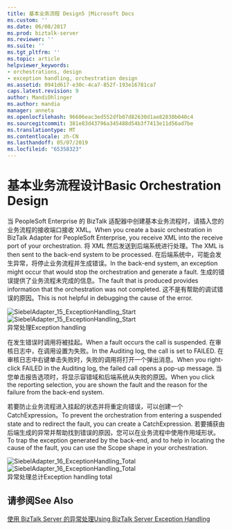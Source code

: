 ```yaml
---
title: 基本业务流程 Design5 |Microsoft Docs
ms.custom: ''
ms.date: 06/08/2017
ms.prod: biztalk-server
ms.reviewer: ''
ms.suite: ''
ms.tgt_pltfrm: ''
ms.topic: article
helpviewer_keywords:
- orchestrations, design
- exception handling, orchestration design
ms.assetid: 0941d617-e30c-4ca7-852f-193e16781ca7
caps.latest.revision: 9
author: MandiOhlinger
ms.author: mandia
manager: anneta
ms.openlocfilehash: 96606eac3ed552dfb07d82630d1ae82830b040c4
ms.sourcegitcommit: 381e83d43796a345488d54b3f7413e11d56ad7be
ms.translationtype: MT
ms.contentlocale: zh-CN
ms.lasthandoff: 05/07/2019
ms.locfileid: "65358323"
---
```

# <a name="basic-orchestration-design"></a><span data-ttu-id="3a181-102">基本业务流程设计</span><span class="sxs-lookup"><span data-stu-id="3a181-102">Basic Orchestration Design</span></span>
<span data-ttu-id="3a181-103">当 PeopleSoft Enterprise 的 BizTalk 适配器中创建基本业务流程时，请插入您的业务流程的接收端口接收 XML。</span><span class="sxs-lookup"><span data-stu-id="3a181-103">When you create a basic orchestration in BizTalk Adapter for PeopleSoft Enterprise, you receive XML into the receive port of your orchestration.</span></span> <span data-ttu-id="3a181-104">将 XML 然后发送到后端系统进行处理。</span><span class="sxs-lookup"><span data-stu-id="3a181-104">The XML is then sent to the back-end system to be processed.</span></span> <span data-ttu-id="3a181-105">在后端系统中，可能会发生异常，将停止业务流程并生成错误。</span><span class="sxs-lookup"><span data-stu-id="3a181-105">In the back-end system, an exception might occur that would stop the orchestration and generate a fault.</span></span> <span data-ttu-id="3a181-106">生成的错误提供了业务流程未完成的信息。</span><span class="sxs-lookup"><span data-stu-id="3a181-106">The fault that is produced provides information that the orchestration was not completed.</span></span> <span data-ttu-id="3a181-107">这不是有帮助的调试错误的原因。</span><span class="sxs-lookup"><span data-stu-id="3a181-107">This is not helpful in debugging the cause of the error.</span></span>  
  
 <span data-ttu-id="3a181-108">![](../core/media/siebeladapter-15-exceptionhandling-start.gif "SiebelAdapter_15_ExceptionHandling_Start")</span><span class="sxs-lookup"><span data-stu-id="3a181-108">![](../core/media/siebeladapter-15-exceptionhandling-start.gif "SiebelAdapter_15_ExceptionHandling_Start")</span></span>  
<span data-ttu-id="3a181-109">异常处理</span><span class="sxs-lookup"><span data-stu-id="3a181-109">Exception handling</span></span>  
  
 <span data-ttu-id="3a181-110">在发生错误时调用将被挂起。</span><span class="sxs-lookup"><span data-stu-id="3a181-110">When a fault occurs the call is suspended.</span></span> <span data-ttu-id="3a181-111">在审核日志中，在调用设置为失败。</span><span class="sxs-lookup"><span data-stu-id="3a181-111">In the Auditing log, the call is set to FAILED.</span></span> <span data-ttu-id="3a181-112">在审核日志中右键单击失败时，失败的调用将打开一个弹出消息。</span><span class="sxs-lookup"><span data-stu-id="3a181-112">When you right-click FAILED in the Auditing log, the failed call opens a pop-up message.</span></span> <span data-ttu-id="3a181-113">当您单击报告选项时，将显示容错域和后端系统从失败的原因。</span><span class="sxs-lookup"><span data-stu-id="3a181-113">When you click the reporting selection, you are shown the fault and the reason for the failure from the back-end system.</span></span>  
  
 <span data-ttu-id="3a181-114">若要防止业务流程进入挂起的状态并将重定向错误，可以创建一个 CatchExpression。</span><span class="sxs-lookup"><span data-stu-id="3a181-114">To prevent the orchestration from entering a suspended state and to redirect the fault, you can create a CatchExpression.</span></span> <span data-ttu-id="3a181-115">若要捕获由后端生成的异常并帮助找到错误的原因，您可以在业务流程中使用作用域形状。</span><span class="sxs-lookup"><span data-stu-id="3a181-115">To trap the exception generated by the back-end, and to help in locating the cause of the fault, you can use the Scope shape in your orchestration.</span></span>  
  
 <span data-ttu-id="3a181-116">![](../core/media/siebeladapter-16-exceptionhandling-total.gif "SiebelAdapter_16_ExceptionHandling_Total")</span><span class="sxs-lookup"><span data-stu-id="3a181-116">![](../core/media/siebeladapter-16-exceptionhandling-total.gif "SiebelAdapter_16_ExceptionHandling_Total")</span></span>  
<span data-ttu-id="3a181-117">异常处理总计</span><span class="sxs-lookup"><span data-stu-id="3a181-117">Exception handling total</span></span>  
  
## <a name="see-also"></a><span data-ttu-id="3a181-118">请参阅</span><span class="sxs-lookup"><span data-stu-id="3a181-118">See Also</span></span>  
 [<span data-ttu-id="3a181-119">使用 BizTalk Server 的异常处理</span><span class="sxs-lookup"><span data-stu-id="3a181-119">Using BizTalk Server Exception Handling</span></span>](../core/using-biztalk-server-exception-handling2.md)